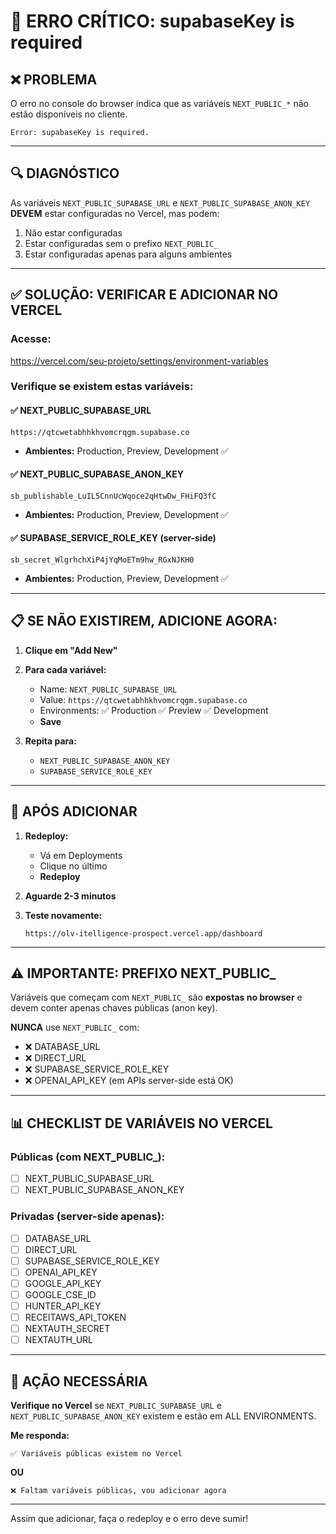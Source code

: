 # 🚨 ERRO CRÍTICO: supabaseKey is required

## ❌ PROBLEMA

O erro no console do browser indica que as variáveis `NEXT_PUBLIC_*` não estão disponíveis no cliente.

```
Error: supabaseKey is required.
```

---

## 🔍 DIAGNÓSTICO

As variáveis `NEXT_PUBLIC_SUPABASE_URL` e `NEXT_PUBLIC_SUPABASE_ANON_KEY` **DEVEM** estar configuradas no Vercel, mas podem:

1. Não estar configuradas
2. Estar configuradas sem o prefixo `NEXT_PUBLIC_`
3. Estar configuradas apenas para alguns ambientes

---

## ✅ SOLUÇÃO: VERIFICAR E ADICIONAR NO VERCEL

### **Acesse:**
https://vercel.com/seu-projeto/settings/environment-variables

### **Verifique se existem estas variáveis:**

#### ✅ NEXT_PUBLIC_SUPABASE_URL
```
https://qtcwetabhhkhvomcrqgm.supabase.co
```
- **Ambientes:** Production, Preview, Development ✅

#### ✅ NEXT_PUBLIC_SUPABASE_ANON_KEY
```
sb_publishable_LuIL5CnnUcWqoce2qHtwDw_FHiFQ3fC
```
- **Ambientes:** Production, Preview, Development ✅

#### ✅ SUPABASE_SERVICE_ROLE_KEY (server-side)
```
sb_secret_WlgrhchXiP4jYqMoETm9hw_RGxNJKH0
```
- **Ambientes:** Production, Preview, Development ✅

---

## 📋 SE NÃO EXISTIREM, ADICIONE AGORA:

1. **Clique em "Add New"**
2. **Para cada variável:**
   - Name: `NEXT_PUBLIC_SUPABASE_URL`
   - Value: `https://qtcwetabhhkhvomcrqgm.supabase.co`
   - Environments: ✅ Production ✅ Preview ✅ Development
   - **Save**

3. **Repita para:**
   - `NEXT_PUBLIC_SUPABASE_ANON_KEY`
   - `SUPABASE_SERVICE_ROLE_KEY`

---

## 🔄 APÓS ADICIONAR

1. **Redeploy:**
   - Vá em Deployments
   - Clique no último
   - **Redeploy**

2. **Aguarde 2-3 minutos**

3. **Teste novamente:**
   ```
   https://olv-itelligence-prospect.vercel.app/dashboard
   ```

---

## ⚠️ IMPORTANTE: PREFIXO NEXT_PUBLIC_

Variáveis que começam com `NEXT_PUBLIC_` são **expostas no browser** e devem conter apenas chaves públicas (anon key).

**NUNCA** use `NEXT_PUBLIC_` com:
- ❌ DATABASE_URL
- ❌ DIRECT_URL
- ❌ SUPABASE_SERVICE_ROLE_KEY
- ❌ OPENAI_API_KEY (em APIs server-side está OK)

---

## 📊 CHECKLIST DE VARIÁVEIS NO VERCEL

### **Públicas (com NEXT_PUBLIC_):**
- [ ] NEXT_PUBLIC_SUPABASE_URL
- [ ] NEXT_PUBLIC_SUPABASE_ANON_KEY

### **Privadas (server-side apenas):**
- [ ] DATABASE_URL
- [ ] DIRECT_URL
- [ ] SUPABASE_SERVICE_ROLE_KEY
- [ ] OPENAI_API_KEY
- [ ] GOOGLE_API_KEY
- [ ] GOOGLE_CSE_ID
- [ ] HUNTER_API_KEY
- [ ] RECEITAWS_API_TOKEN
- [ ] NEXTAUTH_SECRET
- [ ] NEXTAUTH_URL

---

## 🎯 AÇÃO NECESSÁRIA

**Verifique no Vercel** se `NEXT_PUBLIC_SUPABASE_URL` e `NEXT_PUBLIC_SUPABASE_ANON_KEY` existem e estão em ALL ENVIRONMENTS.

**Me responda:**
```
✅ Variáveis públicas existem no Vercel
```

**OU**

```
❌ Faltam variáveis públicas, vou adicionar agora
```

---

Assim que adicionar, faça o redeploy e o erro deve sumir!

